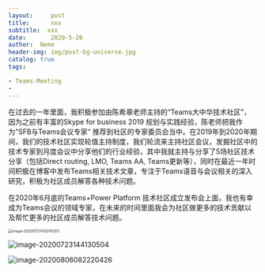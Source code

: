 ```yaml
---
layout:     post
title:      xxx
subtitle:  xxx
date:       2020-5-20
author:  Nemo
header-img: img/post-bg-universe.jpg
catalog: true
tags:

- Teams-Meeting
- 
---
```


在过去的一年里面，我积极参加由陈希章老师主持的“Teams大中华技术社区”，因为之前有丰富的Skype for business 2019 规划与实践经验，陈老师把我作为”SFB与Teams会议专家“ 推荐到社区的专家委员会当中。在2019年到2020年期间，我们的技术社区实现轮值主持制度，我们轮流来主持社区会议，发掘社区中的技术专家到月度会议中分享他们的行业经验，其中我就主持与分享了5场社区技术分享（包括Direct routing, LMO,  Teams AA, Teams更新等），同时在最近一年时间积极在博客中发布Teams相关技术文章，专注于Teams语音与会议相关的深入研究，积极为社区成员解答各种技术问题。

在2020年6月底的Teams+Power Platform 技术社区成立发布会上面，我也有幸成为Teams会议的领域专家，在未来的时间里面我会为社区做更多的技术贡献以及帮忙更多的社区成员解答技术问题。

<img src="C:\Users\Nemo\AppData\Roaming\Typora\typora-user-images\image-20200723143245283.png" alt="image-20200723143245283" style="zoom:50%;" />

![image-20200723144130504](C:\Users\Nemo\AppData\Roaming\Typora\typora-user-images\image-20200723144130504.png)

![image-20200806082220426](C:\Users\Nemo\AppData\Roaming\Typora\typora-user-images\image-20200806082220426.png)